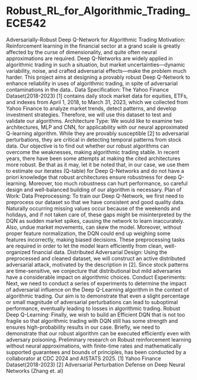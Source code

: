 # Robust_RL_for_Algorithmic_Trading_ECE542
Adversarially-Robust Deep Q-Network for Algorithmic Trading
Motivation: Reinforcement learning in the financial sector at a grand scale is greatly affected by the curse of dimensionality, and quite often neural approximations are required. Deep Q-Networks are widely applied in algorithmic trading in such a situation, but market uncertainties—dynamic variability, noise, and crafted adversarial effects—make the problem much harder. This project aims at designing a provably robust Deep Q-Network to enhance reliability in uses of algorithmic trading, in spite of adversarial contaminations in the data..
Data Specification: The Yahoo Finance Dataset(2018-2023) [1] contains daily stock market data for equities, ETFs, and indexes from April 1, 2018, to March 31, 2023, which we collected from Yahoo Finance to analyze market trends, detect patterns, and develop investment strategies. Therefore, we will use this dataset to test and validate our algorithms.
Architecture Type: We would like to examine two architectures, MLP and CNN, for applicability with our neural approximated Q-learning algorithm. While they are provably susceptible [2] to adversarial perturbations, they are critical in detecting temporal patterns from stock data. Our objective is to find out whether our robust algorithms can overcome the weaknesses, making algorithmic trading stable. In recent years, there have been some attempts at making the cited architectures more robust. Be that as it may, let it be noted that, in our case, we use them to estimate our iterates (Q-table) for Deep Q-Networks and do not have a priori knowledge that robust architectures ensure robustness for deep Q-learning. Moreover, too much robustness can hurt performance, so careful design and well-balanced building of our algorithm is necessary.
Plan of Work:
Data Preprocessing: To train our Deep Q-Network, we first need to preprocess our dataset so that we have consistent and good quality data. Naturally occurring missing values occur because of the weekends and holidays, and if not taken care of, these gaps might be misinterpreted by the DQN as sudden market spikes, causing the network to learn inaccurately. Also, undue market movements, can skew the model. Moreover, without proper feature normalization, the DQN could end up weighing some features incorrectly, making biased decisions. These preprocessing tasks are required in order to let the model learn efficiently from clean, well-organized financial data.
Distributed Adversarial Design: Using the preprocessed and cleaned dataset, we will construct an active distributed adversarial attack, motivated by the description in [2]. Since stock patterns are time-sensitive, we conjecture that distributional but mild adversaries have a considerable impact on algorithmic choices.
Conduct Experiments: Next, we need to conduct a series of experiments to determine the impact of adversarial influence on the Deep Q-Learning algorithm in the context of algorithmic trading. Our aim is to demonstrate that even a slight percentage or small magnitude of adversarial perturbations can lead to suboptimal performance, eventually leading to losses in algorithmic trading.
Robust Deep Q-Learning: Finally, we wish to build an Efficient DQN that is not too fragile so that algorithmic trading with DQN still has some strength and ensures high-probability results in our case. Briefly, we need to demonstrate that our robust algorithm can be executed efficiently even with adversary poisoning.
Preliminary research on Robust reinforcement learning  without neural approximations, with finite-time rates and mathematically supported guarantees and bounds of principles, has been conducted by a collaborator at CDC 2024 and AISTATS 2025.
[1] Yahoo Finance Dataset(2018-2023)
[2] Adversarial Perturbation Defense on Deep Neural Networks (Zhang et. al)
